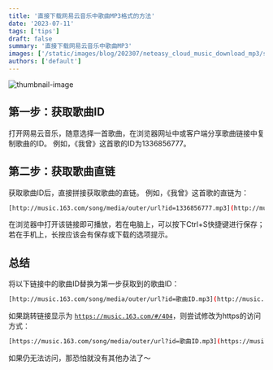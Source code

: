 ```yaml
---
title: '直接下载网易云音乐中歌曲MP3格式的方法'
date: '2023-07-11'
tags: ['tips']
draft: false
summary: '直接下载网易云音乐中歌曲MP3'
images: ['/static/images/blog/202307/neteasy_cloud_music_download_mp3/shopify-section-render.jpg']
authors: ['default']
---
```


![thumbnail-image](/static/images/blog/202307/neteasy_cloud_music_download_mp3/shopify-section-render.jpg)

## 第一步：获取歌曲ID

打开网易云音乐，随意选择一首歌曲，在浏览器网址中或客户端分享歌曲链接中复制歌曲的ID。
例如，《我曾》这首歌的ID为1336856777。

## 第二步：获取歌曲直链

获取歌曲ID后，直接拼接获取歌曲的直链。
例如，《我曾》这首歌的直链为：

```bash
[http://music.163.com/song/media/outer/url?id=1336856777.mp3](http://music.163.com/song/media/outer/url?id=1336856777.mp3)
```

在浏览器中打开该链接即可播放，若在电脑上，可以按下Ctrl+S快捷键进行保存；若在手机上，长按应该会有保存或下载的选项提示。

## 总结

将以下链接中的歌曲ID替换为第一步获取到的歌曲ID：

```bash
[http://music.163.com/song/media/outer/url?id=歌曲ID.mp3](http://music.163.com/song/media/outer/url?id=%E6%AD%8C%E6%9B%B2ID.mp3)
```

如果跳转链接显示为 [`https://music.163.com/#/404`](https://music.163.com/#/404%EF%BC%8C%E5%88%99%E5%B0%9D%E8%AF%95%E4%BF%AE%E6%94%B9%E4%B8%BAhttps%E7%9A%84%E8%AE%BF%E9%97%AE%E6%96%B9%E5%BC%8F%EF%BC%9A)，则尝试修改为https的访问方式：

```bash
[https://music.163.com/song/media/outer/url?id=歌曲ID.mp3](https://music.163.com/song/media/outer/url?id=%E6%AD%8C%E6%9B%B2ID.mp3)
```

如果仍无法访问，那恐怕就没有其他办法了～